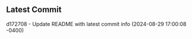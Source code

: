 
## Latest Commit
d172708 - Update README with latest commit info (2024-08-29 17:00:08 -0400) <Yunxi-Zhou>
